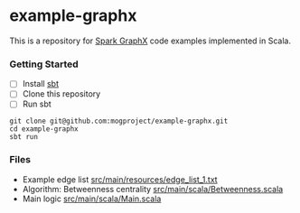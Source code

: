 example-graphx
====

This is a repository for [Spark GraphX](http://spark.apache.org/graphx/) code examples implemented in Scala.

### Getting Started

- [ ] Install [sbt](http://www.scala-sbt.org/)
- [ ] Clone this repository
- [ ] Run sbt

```
git clone git@github.com:mogproject/example-graphx.git
cd example-graphx
sbt run
```

### Files

- Example edge list [src/main/resources/edge_list_1.txt](https://github.com/mogproject/example-graphx/blob/master/src/main/resources/edge_list_1.txt)
- Algorithm: Betweenness centrality [src/main/scala/Betweenness.scala](https://github.com/mogproject/example-graphx/blob/master/src/main/scala/Betweenness.scala)
- Main logic [src/main/scala/Main.scala](https://github.com/mogproject/example-graphx/blob/master/src/main/scala/Main.scala)

